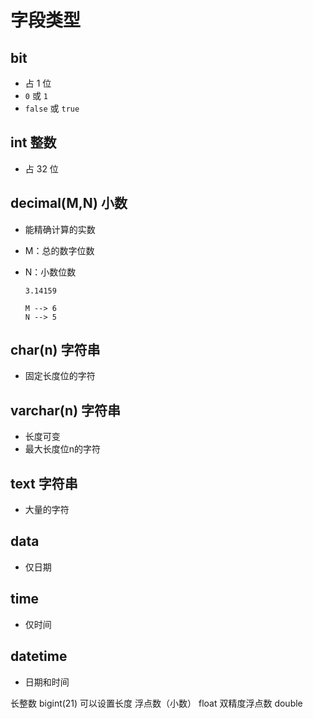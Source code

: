 # 字段类型

## bit

+ 占 1 位
+ `0` 或 `1`
+ `false` 或 `true`

## int 整数

+ 占 32 位

## decimal(M,N) 小数

+ 能精确计算的实数
+ M：总的数字位数
+ N：小数位数

  ```
  3.14159

  M --> 6
  N --> 5
  ```

## char(n) 字符串

+ 固定长度位的字符

## varchar(n) 字符串

+ 长度可变
+ 最大长度位n的字符

## text 字符串

+ 大量的字符

## data

+ 仅日期

## time

+ 仅时间

## datetime

+ 日期和时间

长整数 bigint(21) 可以设置长度
浮点数（小数） float
双精度浮点数 double


